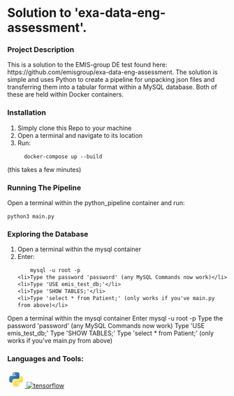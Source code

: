 <h1 align="left">Solution to 'exa-data-eng-assessment'.</h1>

<h3 align="left">Project Description</h3>
<p align="left">
    This is a solution to the EMIS-group DE test found here: https://github.com/emisgroup/exa-data-eng-assessment.
    The solution is simple and uses Python to create a pipeline for unpacking json files and transferring them into a tabular format within a MySQL database.   Both of these are held within Docker containers.  
</p>

<h3 align="left">Installation</h3>
<p>
<ol>
  <li>Simply clone this Repo to your machine</li>
  <li>Open a terminal and navigate to its location</li>
  <li>Run:</li>
      
      docker-compose up --build
</ol>
    (this takes a few minutes)
</p>


<h3 align="left">Running The Pipeline</h3>
<p align="left">
    Open a terminal within the python_pipeline container
    and run:
    
    python3 main.py
</p>

<h3 align="left">Exploring the Database</h3>
<ol>
    <li>Open a terminal within the mysql container</li>
    <li>Enter:</li> 
    
        mysql -u root -p
    <li>Type the password 'password' (any MySQL Commands now work)</li>
    <li>Type 'USE emis_test_db;'</li>
    <li>Type 'SHOW TABLES;'</li>
    <li>Type 'select * from Patient;' (only works if you've main.py from above)</li>
</ol>

<p align="left">
    Open a terminal within the mysql container
    Enter mysql -u root -p
    Type the password 'password' (any MySQL Commands now work)
    Type 'USE emis_test_db;'
    Type 'SHOW TABLES;'
    Type 'select * from Patient;' (only works if you've main.py from above)
</p>


<h3 align="left">Languages and Tools:</h3>
<p align="left"> 
    <a href="https://www.python.org" target="_blank" rel="noreferrer"> 
        <img src="https://raw.githubusercontent.com/devicons/devicon/master/icons/python/python-original.svg" alt="python" width="40" height="40"/> 
    </a> 
    <a href="https://www.tensorflow.org" target="_blank" rel="noreferrer"> 
        <img src="https://www.vectorlogo.zone/logos/tensorflow/tensorflow-icon.svg" alt="tensorflow" width="40" height="40"/> 
    </a> 
</p>
